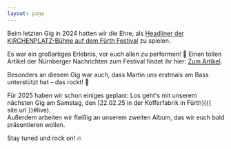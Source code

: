 ```yaml
---
layout: page
---
```


Beim letzten Gig in 2024 hatten wir die Ehre, als [Headliner der KIRCHENPLATZ-Bühne auf dem Fürth Festival](https://www.fuerth-festival.com/kirchenplatz-st-michael/freitag#c210) zu spielen.   

Es war ein großartiges Erlebnis, vor euch allen zu performen! 🎸 Einen tollen Artikel der Nürnberger Nachrichten zum Festival findet ihr hier: [Zum Artikel](https://www.nn.de/fuerth/nach-dem-em-dampfer-prachtige-stimmung-und-reichlich-musik-beim-furth-festival-1.14333301).   

Besonders an diesem Gig war auch, dass Martin uns erstmals am Bass unterstützt hat – das rockt! 🤘   

Für 2025 haben wir schon einiges geplant: Los geht's mit unserem
nächsten Gig am Samstag, den
[22.02.25 in der Kofferfabrik in Fürth]({{ site.url }}#live).   
Außerdem arbeiten wir fleißig an unserem zweiten Album, das wir euch
bald präsentieren wollen.   

Stay tuned und rock on! 🔥